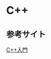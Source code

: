 C++
======================

参考サイト
------
[C++入門](http://www.asahi-net.or.jp/~yf8k-kbys/newcpp0.html "")

